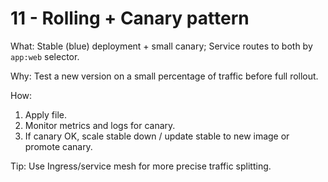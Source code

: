 # 11 - Rolling + Canary pattern

What: Stable (blue) deployment + small canary; Service routes to both by `app:web` selector.

Why: Test a new version on a small percentage of traffic before full rollout.

How:

1. Apply file.
2. Monitor metrics and logs for canary.
3. If canary OK, scale stable down / update stable to new image or promote canary.

Tip: Use Ingress/service mesh for more precise traffic splitting.
